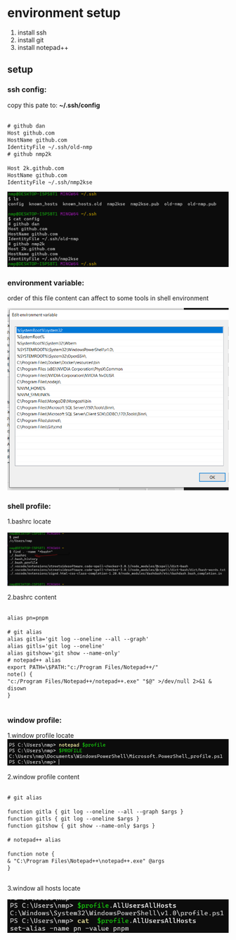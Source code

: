 # environment setup

1. install ssh
2. install git
3. install notepad++

## setup

### ssh config:

<p class="mt-10">copy this pate to: <b>~/.ssh/config</b></p>
<pre><code> 
# github dan
Host github.com
HostName github.com
IdentityFile ~/.ssh/old-nmp
# github nmp2k</br>
Host 2k.github.com
HostName github.com
IdentityFile ~/.ssh/nmp2kse
</code></pre>
<img class="img mt-20" src="./imgs/ssh-config.png" alt="ssh-config">

### environment variable:

order of this file content can affect to some tools in shell environment

  <img class="img mt-20" src="./imgs/system-environment-order.png" alt="ssh-config">

### shell profile:

1.bashrc locate </br></br>
<img src="./imgs/bashrc-locate.png" alt="ssh-config">

2.bashrc content

<pre>
<code>
alias pn=pnpm
</br># git alias
alias gitla='git log --oneline --all --graph'
alias gitls='git log --oneline'
alias gitshow='git show --name-only'
# notepad++ alias
export PATH=\$PATH:"c:/Program Files/Notepad++/"
note() {
"c:/Program Files/Notepad++/notepad++.exe" "$@" >/dev/null 2>&1 &
disown
}
</code>
</pre>

### window profile:

1.window profile locate
<img class="img mt-20" src="./imgs/window-profile-folder.png" alt="ssh-config">

2.window profile content

<pre>
<code>
# git alias

function gitla { git log --oneline --all --graph $args }
function gitls { git log --oneline $args }
function gitshow { git show --name-only $args }

# notepad++ alias

function note {
& "C:\Program Files\Notepad++\notepad++.exe" @args
}
</code>
</pre>

3.window all hosts locate
</br></br>
<img class="img mt-20" src="./imgs/allhost-profile-locate.png" alt="ssh-config">
